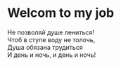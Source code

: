 <!DOCTYPE html>
<html lang="en">
<head>
    <meta charset="UTF-8">
    <meta http-equiv="X-UA-Compatible" content="IE=edge">
    <meta name="viewport" content="width=device-width, initial-scale=1.0">
    <title>Document</title>
</head>
<body>
    <h1>Welcom to my job</h1>
    <p>Не позволяй душе лениться!<br>Чтоб в ступе воду не толочь,<br>Душа обязана трудиться<br>И день и ночь, и день и ночь!</p>
</body>
</html>